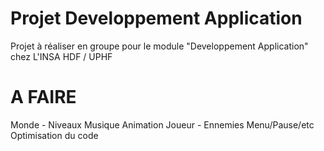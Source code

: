 # Projet Developpement Application
Projet à réaliser en groupe pour le module "Developpement Application" chez L'INSA HDF / UPHF

# A FAIRE
 Monde - Niveaux
 Musique
 Animation Joueur - Ennemies
 Menu/Pause/etc
 Optimisation du code
